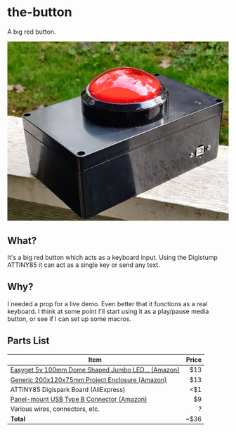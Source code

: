 # the-button
A big red button.

![Image of the button (with a lot of dust on it.)](img/button.jpg)

## What?

It's a big red button which acts as a keyboard input. Using the Digistump ATTINY85
it can act as a single key or send any text.

## Why?

I needed a prop for a live demo. Even better that it functions as a real keyboard.
I think at some point I'll start using it as a play/pause media button, or see if I
can set up some macros.

## Parts List

| Item | Price |
| ---- | -----:|
| [Easyget 5v 100mm Dome Shaped Jumbo LED... (Amazon)][button-amazon] | $13 |
| [Generic 200x120x75mm Project Enclosure (Amazon)][box-amazon] | $13 |
| ATTINY85 Digispark Board (AliExpress) | <$1 |
| [Panel-mount USB Type B Connector (Amazon)][usb-amazon] | $9 |
| Various wires, connectors, etc. | ? |
| **Total** | ~$36 |

[button-amazon]: https://www.amazon.com/Easyget-Shaped-Illuminated-Self-resetting-Projects/dp/B00XRC9URW
[box-amazon]: https://www.amazon.com/gp/product/B07D23BF7Y
[usb-amazon]: https://www.amazon.com/gp/product/B07G4XYJ5W